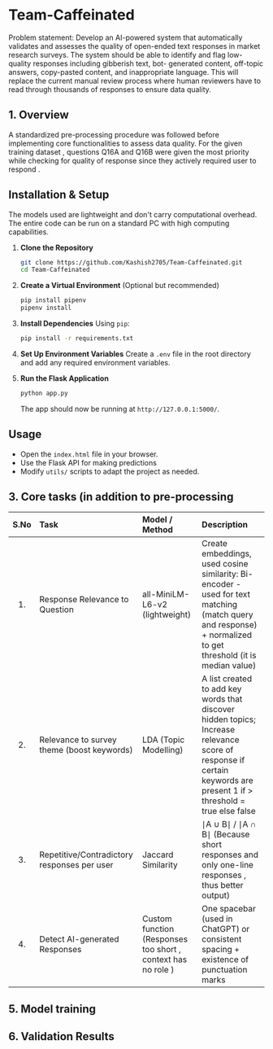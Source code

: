 # Team-Caffeinated
Problem statement:
Develop an AI-powered system that automatically validates and assesses the quality of open-ended text responses in market
research surveys. The system should be able to identify and flag low-quality responses including gibberish text, bot-
generated content, off-topic answers, copy-pasted content, and inappropriate language. This will replace the current manual
review process where human reviewers have to read through thousands of responses to ensure data quality.

## 1. Overview
A standardized pre-processing procedure was followed before implementing core functionalities to assess data quality.
For the given training dataset , questions Q16A and Q16B were given the most priority while checking for quality of response since they actively required user to respond .


## Installation & Setup
The models used are lightweight and don't carry computational overhead. The entire code can be run on a standard PC with high computing capabilities.

1. **Clone the Repository**
   ```bash
   git clone https://github.com/Kashish2705/Team-Caffeinated.git
   cd Team-Caffeinated
   ```

2. **Create a Virtual Environment** (Optional but recommended)
   ```bash
   pip install pipenv
   pipenv install
   ```

3. **Install Dependencies**
   Using `pip`:
   ```bash
   pip install -r requirements.txt
   ```

4. **Set Up Environment Variables**
   Create a `.env` file in the root directory and add any required environment variables.

5. **Run the Flask Application**
   ```bash
   python app.py
   ```
   The app should now be running at `http://127.0.0.1:5000/`.

## Usage
- Open the `index.html` file in your browser.
- Use the Flask API for making predictions
- Modify `utils/` scripts to adapt the project as needed.



## 3. Core tasks (in addition to pre-processing
| S.No | Task                                    | Model / Method                  | Description|
|:-----:|:----------------------------------------|:----------------------------------|:--------|
| 1.    | Response Relevance to Question         | all-MiniLM-L6-v2 (lightweight)   | Create embeddings, used cosine similarity: Bi-encoder - used for text matching (match query and response) + normalized to get threshold (it is median value) |
| 2.    | Relevance to survey theme (boost keywords)                     | LDA (Topic Modelling)            | A list created to add key words that discover hidden topics; Increase relevance score of response if certain keywords are present  1 if > threshold = true else false |
| 3.    |        Repetitive/Contradictory responses per user            |                       Jaccard Similarity          | ∣A ∪ B∣ / ∣A ∩ B∣ (Because short responses and only one-line responses , thus better output) |
| 4.    | Detect AI-generated Responses          | Custom function (Responses too short , context has no role ) | One spacebar (used in ChatGPT) or consistent spacing + existence of punctuation marks |



## 5. Model training


## 6. Validation Results
